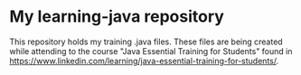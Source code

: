 # My learning-java repository

This repository holds my training .java files. These files are being created while attending to the course "Java Essential Training for Students" found in https://www.linkedin.com/learning/java-essential-training-for-students/.
